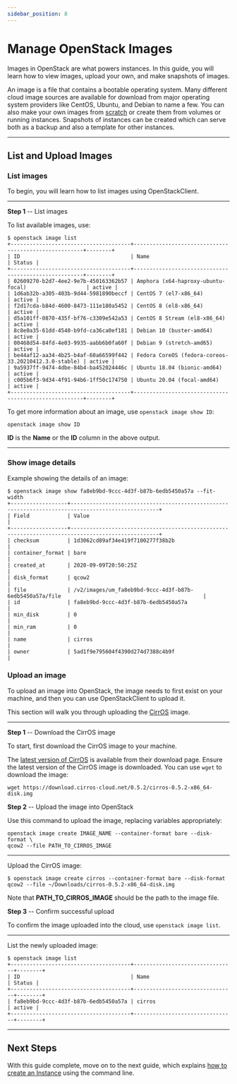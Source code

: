 ```yaml
---
sidebar_position: 8
---
```

# Manage OpenStack Images

Images in OpenStack are what powers instances. In this guide, you will
learn how to view images, upload your own, and make snapshots of images.

An image is a file that contains a bootable operating system. Many
different cloud image sources are available for download from major
operating system providers like CentOS, Ubuntu, and Debian to name a
few. You can also make your own images from
[scratch](https://docs.openstack.org/image-guide/create-images-manually.html)
or create them from volumes or running instances. Snapshots of instances
can be created which can serve both as a backup and also a template for
other instances.

-----

## List and Upload Images

### **List images**

To begin, you will learn how to list images using OpenStackClient.

-----

**Step 1** -- List images

To list available images, use:

    $ openstack image list
    +--------------------------------------+------------------------------------------------------+--------+
    | ID                                   | Name                                                 | Status |
    +--------------------------------------+------------------------------------------------------+--------+
    | 02609270-b2d7-4ee2-9e7b-450163362b57 | Amphora (x64-haproxy-ubuntu-focal)                   | active |
    | 1d6ab32b-a305-403b-9d44-5981890beccf | CentOS 7 (el7-x86_64)                                | active |
    | f2d17cda-b84d-4600-8473-111e180a5452 | CentOS 8 (el8-x86_64)                                | active |
    | d5a101ff-0870-435f-bf76-c3309e542a53 | CentOS 8 Stream (el8-x86_64)                         | active |
    | 8c8e0a35-61dd-4540-b9fd-ca36ca0ef181 | Debian 10 (buster-amd64)                             | active |
    | 00468d54-84fd-4e03-9935-aabb6b0fa60f | Debian 9 (stretch-amd65)                             | active |
    | be44af12-aa34-4b25-b4af-60a66599f442 | Fedora CoreOS (fedora-coreos-33.20210412.3.0-stable) | active |
    | 9a5937ff-9474-4dbe-84b4-ba452024446c | Ubuntu 18.04 (bionic-amd64)                          | active |
    | c005b6f3-9d34-4f91-94b6-1ff50c174750 | Ubuntu 20.04 (focal-amd64)                           | active |
    +--------------------------------------+------------------------------------------------------+--------+

To get more information about an image, use `openstack image show ID`:

    openstack image show ID

**ID** is the **Name** or the **ID** column in the above output.

-----

### **Show image details**

Example showing the details of an image:

    $ openstack image show fa8eb9bd-9ccc-4d3f-b87b-6edb5450a57a --fit-width
    +------------------+--------------------------------------------------------------------------------------------------+
    | Field            | Value                                                                                            |
    +------------------+--------------------------------------------------------------------------------------------------+
    | checksum         | 1d3062cd89af34e419f7100277f38b2b                                                                 |
    | container_format | bare                                                                                             |
    | created_at       | 2020-09-09T20:50:25Z                                                                             |
    | disk_format      | qcow2                                                                                            |
    | file             | /v2/images/um_fa8eb9bd-9ccc-4d3f-b87b-6edb5450a57a/file                                             |
    | id               | fa8eb9bd-9ccc-4d3f-b87b-6edb5450a57a                                                             |
    | min_disk         | 0                                                                                                |
    | min_ram          | 0                                                                                                |
    | name             | cirros                                                                                           |
    | owner            | 5ad1f9e795604f4390d274d7388c4b9f                                                                 |

### **Upload an image**

To upload an image into OpenStack, the image needs to first exist on
your machine, and then you can use OpenStackClient to upload it.

This section will walk you through uploading the
[CirrOS](https://github.com/cirros-dev/cirros) image.

-----

**Step 1** -- Download the CirrOS image

To start, first download the CirrOS image to your machine.

The [latest version of
CirrOS](https://download.cirros-cloud.net/0.5.2/cirros-0.5.2-x86_64-disk.img)
is available from their download page. Ensure the latest version of the
CirrOS image is downloaded. You can use `wget` to download the image:

    wget https://download.cirros-cloud.net/0.5.2/cirros-0.5.2-x86_64-disk.img

**Step 2** -- Upload the image into OpenStack

Use this command to upload the image, replacing variables appropriately:

    openstack image create IMAGE_NAME --container-format bare --disk-format \
    qcow2 --file PATH_TO_CIRROS_IMAGE

-----

Upload the CirrOS image:

    $ openstack image create cirros --container-format bare --disk-format
    qcow2 --file ~/Downloads/cirros-0.5.2-x86_64-disk.img

Note that **PATH\_TO\_CIRROS\_IMAGE** should be the path to the image
file.

**Step 3** -- Confirm successful upload

To confirm the image uploaded into the cloud, use `openstack image
list`.

-----

List the newly uploaded image:

    $ openstack image list
    +--------------------------------------+--------------------------------+--------+
    | ID                                   | Name                           | Status |
    +--------------------------------------+--------------------------------+--------+
    | fa8eb9bd-9ccc-4d3f-b87b-6edb5450a57a | cirros                         | active |
    +--------------------------------------+--------------------------------+--------+

-----

## **Next Steps**

With this guide complete, move on to the next guide, which explains [how to create an Instance](create-an-instance-cli)
using the command line.
